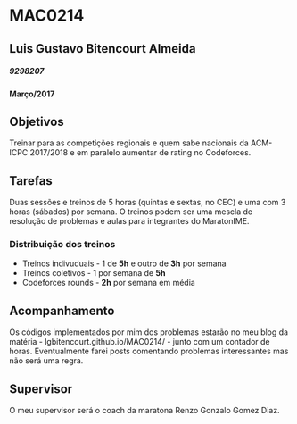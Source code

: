 # **MAC0214**
## **Luis Gustavo Bitencourt Almeida**
##### _9298207_
#### Março/2017
## Objetivos
Treinar para as competições regionais e quem sabe nacionais da ACM-ICPC 2017/2018 e em paralelo aumentar de rating no Codeforces.

## Tarefas
Duas sessões e treinos de 5 horas (quintas e sextas, no CEC) e uma com 3 horas (sábados) por semana. O treinos podem ser uma mescla de resolução de problemas e aulas para integrantes do MaratonIME.

### Distribuição dos treinos
* Treinos indivuduais - 1 de **5h** e outro de **3h** por semana
* Treinos coletivos - 1 por semana de **5h**
* Codeforces rounds - **2h** por semana em média

## Acompanhamento
Os códigos implementados por mim dos problemas estarão no meu blog da matéria - lgbitencourt.github.io/MAC0214/ - junto com um contador de horas. Eventualmente farei posts comentando problemas interessantes mas não será uma regra.

## Supervisor
O meu supervisor será o coach da maratona Renzo Gonzalo Gomez Diaz.
